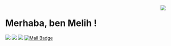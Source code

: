<img align='right' src="https://github-readme-stats.vercel.app/api?username=meliihsarii&show_icons=true&theme=vue">

# Merhaba, ben Melih ! 

[![](https://img.shields.io/badge/linkedin-%230077B5.svg?&style=for-the-badge&logo=linkedin&logoColor=white)](https://www.linkedin.com/in/meliihsari/)
[![](https://img.shields.io/badge/medium-%2312100E.svg?&style=for-the-badge&logo=medium&logoColor=white)](https://medium.com/@melihsari)
[![](https://img.shields.io/badge/instagram-%23E4405F.svg?&style=for-the-badge&logo=instagram&logoColor=white)](https://instagram.com/sariimeliih)
[![Mail Badge](https://img.shields.io/badge/melihsari1905@gmail.com-c14438?style=for-the-badge&logo=Gmail&logoColor=white&link=mailto:melihsari1905@gmail.com)](mailto:melihsair1905@gmail.com)
